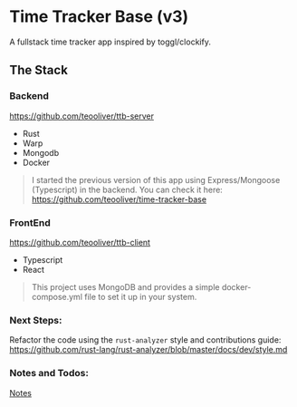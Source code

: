 # Time Tracker Base (v3)

A fullstack time tracker app inspired by toggl/clockify.

## The Stack

### Backend

https://github.com/teooliver/ttb-server

- Rust
- Warp
- Mongodb
- Docker

> I started the previous version of this app using Express/Mongoose (Typescript) in the backend. You can check it here:
> https://github.com/teooliver/time-tracker-base

### FrontEnd

https://github.com/teooliver/ttb-client

- Typescript
- React

> This project uses MongoDB and provides a simple docker-compose.yml file to set it up in your system.

### Next Steps:

Refactor the code using the `rust-analyzer` style and contributions guide:
https://github.com/rust-lang/rust-analyzer/blob/master/docs/dev/style.md

### Notes and Todos:

[Notes](./notes.md)
